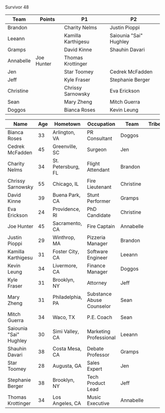 Survivor 48

|Team|Points|P1|P2
| -------- | -------- | -------- | -------- |
| Brandon |  | Charity Nelms | Justin Pioppi |
| Leeann |  | Kamilla Karthigesu | Saiounia "Sai" Hughley |
| Gramps |  | David Kinne | Shauhin Davari |
| Annabelle | Joe Hunter | Thomas Krottinger |
| Jen |  | Star Toomey | Cedrek McFadden |
| Jeff |  | Kyle Fraser | Stephanie Berger |
| Christine |  | Chrissy Sarnowsky | Eva Erickson |
| Sean | | Mary Zheng | Mitch Guerra |
| Doggos | | Bianca Roses | Kevin Leung |


| Name | Age | Hometown | Occupation | Team | Tribe |
| -------- | -------- | -------- | -------- | ----- | ----- |
|Bianca Roses|33|Arlington, VA|PR Consultant| Doggos | |
|Cedrek McFadden|45|Greenville, SC|Surgeon| Jen | |
|Charity Nelms|34|St. Petersburg, FL|Flight Attendant| Brandon | |
|Chrissy Sarnowsky|55|Chicago, IL|Fire Lieutenant| Christine | |
|David Kinne|39|Buena Park, CA|Stunt Performer| Gramps | |
|Eva Erickson|24|Providence, RI|PhD Candidate| Christine | |
|Joe Hunter|45|Sacramento, CA|Fire Captain| Annabelle | |
|Justin Pioppi|29|Winthrop, MA|Pizzeria Manager| Brandon | |
|Kamilla Karthigesu|31|Foster City, CA|Software Engineer| Leeann | |
|Kevin Leung|34|Livermore, CA|Finance Manager| Doggos | |
|Kyle Fraser|31|Brooklyn, NY|Attorney| Jeff | |
|Mary Zheng|31|Philadelphia, PA|Substance Abuse Counselor| Sean | |
|Mitch Guerra|34|Waco, TX|P.E. Coach| Sean | |
|Saiounia "Sai" Hughley|30|Simi Valley, CA|Marketing Professional| Leeann | |
|Shauhin Davari|38|Costa Mesa, CA|Debate Professor | Gramps | |
|Star Toomey|28|Augusta, GA|Sales Expert| Jen | |
|Stephanie Berger|38|Brooklyn, NY|Tech Product Lead| Jeff | |
|Thomas Krottinger|34|Los Angeles, CA|Music Executive| Annabelle | |

